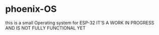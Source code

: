 # phoenix-OS
this is a small Operating system for ESP-32
IT'S A WORK IN PROGRESS AND IS NOT FULLY FUNCTIONAL YET
